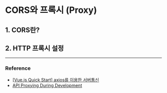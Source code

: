 # CORS와 프록시 (Proxy)

## 1. CORS란?

## 2. HTTP 프록시 설정

---

### Reference

- [[Vue.js Quick Start] axios를 이용한 서버통신](https://mkki.github.io/vue.js/2018/05/09/start-vuejs-10.html)
- [API Proxying During Development](http://vuejs-templates.github.io/webpack/proxy.html)
